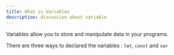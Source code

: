 ```yaml
---
title: What is Variables
description: discussion about variable
---
```



Variables allow you to store and manipulate data in your programs.

There are three ways to declared the variables : `let`, `const` and `var` 
